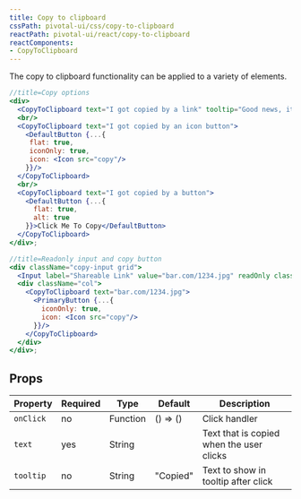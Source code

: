 ```yaml
---
title: Copy to clipboard
cssPath: pivotal-ui/css/copy-to-clipboard
reactPath: pivotal-ui/react/copy-to-clipboard
reactComponents:
- CopyToClipboard
---
```


The copy to clipboard functionality can be applied to a variety of elements.

```jsx
//title=Copy options
<div>
  <CopyToClipboard text="I got copied by a link" tooltip="Good news, it's copied!">Click Me To Copy</CopyToClipboard>
  <br/>
  <CopyToClipboard text="I got copied by an icon button">
    <DefaultButton {...{
     flat: true,
     iconOnly: true,
     icon: <Icon src="copy"/>
    }}/>
  </CopyToClipboard>
  <br/>
  <CopyToClipboard text="I got copied by a button">
    <DefaultButton {...{
      flat: true,
      alt: true
    }}>Click Me To Copy</DefaultButton>
  </CopyToClipboard>
</div>;
```

```jsx
//title=Readonly input and copy button
<div className="copy-input grid">
  <Input label="Shareable Link" value="bar.com/1234.jpg" readOnly className="col"/>
  <div className="col">
    <CopyToClipboard text="bar.com/1234.jpg">
      <PrimaryButton {...{
        iconOnly: true,
        icon: <Icon src="copy"/>
      }}/>
    </CopyToClipboard>
  </div>
</div>;
```

## Props

Property  | Required | Type     | Default  | Description
----------|----------|----------|----------|------------
`onClick` | no       | Function | () => () | Click handler
`text`    | yes      | String   |          | Text that is copied when the user clicks
`tooltip` | no       | String   | "Copied" | Text to show in tooltip after click
